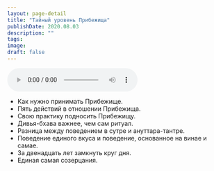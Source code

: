 ```yaml
---
layout: page-detail
title: "Тайный уровень Прибежища"
publishDate: 2020.08.03
description: ""
tags:
image:
draft: false
---
```


<audio title="2020.08.03 - Тайный уровень Прибежища.mp3" src="/upload/iblock/4b6/4b6c96af86b05a35c621ad02dde53c63.mp3" controls=""></audio>

* Как нужно принимать Прибежище.
* Пять действий в отношении Прибежища.
* Свою практику подносить Прибежищу.
* Дивья-бхава важнее, чем сам ритуал.
* Разница между поведением в сутре и ануттара-тантре.
* Поведение единого вкуса и поведение, основанное на винае и самае.
* За двенадцать лет замкнуть круг дня.
* Единая самая созерцания.

  
